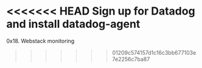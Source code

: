 <<<<<<< HEAD
Sign up for Datadog and install datadog-agent
=======
0x18. Webstack monitoring
>>>>>>> 01209c574157d1c16c3bb677103e7e2256c7ba87
